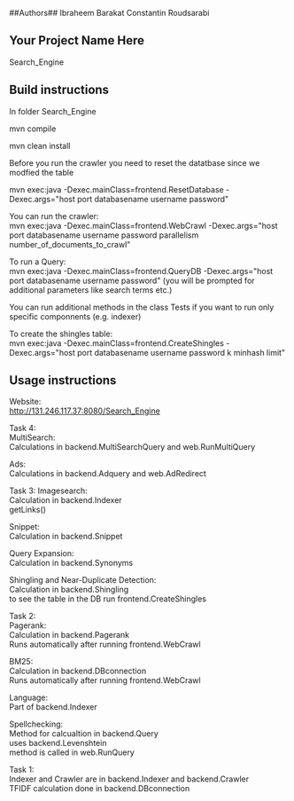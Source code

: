##Authors##
Ibraheem Barakat 
Constantin Roudsarabi

## Your Project Name Here
Search_Engine

## Build instructions

In folder Search_Engine

mvn compile

mvn clean install

Before you run the crawler you need to reset the datatbase since we modfied the table 

mvn exec:java -Dexec.mainClass=frontend.ResetDatabase -Dexec.args="host port databasename username password"  

You can run the crawler:  
mvn exec:java -Dexec.mainClass=frontend.WebCrawl -Dexec.args="host port databasename username password parallelism number_of_documents_to_crawl"


To run a Query:  
mvn exec:java -Dexec.mainClass=frontend.QueryDB -Dexec.args="host port databasename username password" (you will be prompted for additional parameters like search terms etc.)  

You can run additional methods in the class Tests if you want to run only specific componnents (e.g. indexer)  

To create the shingles table:  
mvn exec:java -Dexec.mainClass=frontend.CreateShingles -Dexec.args="host port databasename username password k minhash limit"  

## Usage instructions
Website:  
http://131.246.117.37:8080/Search_Engine

Task 4:  
MultiSearch:  
Calculations in backend.MultiSearchQuery and web.RunMultiQuery  

Ads:  
Calculations in backend.Adquery and web.AdRedirect  

Task 3: 
Imagesearch:  
Calculation in backend.Indexer   
getLinks()
  
Snippet:  
Calculation in backend.Snippet  
  
Query Expansion:  
Calculation in backend.Synonyms  
  
Shingling and Near-Duplicate Detection:  
Calculation in backend.Shingling  
to see the table in the DB run frontend.CreateShingles  


Task 2:  
Pagerank:  
Calculation in backend.Pagerank  
Runs automatically after running frontend.WebCrawl  

BM25:  
Calculation in backend.DBconnection  
Runs automatically after running frontend.WebCrawl  

Language:  
Part of backend.Indexer  

Spellchecking:  
Method for calcualtion in backend.Query  
uses backend.Levenshtein  
method is called in web.RunQuery  

Task 1:  
Indexer and Crawler are in backend.Indexer and backend.Crawler  
TFIDF calculation done in backend.DBconnection  


